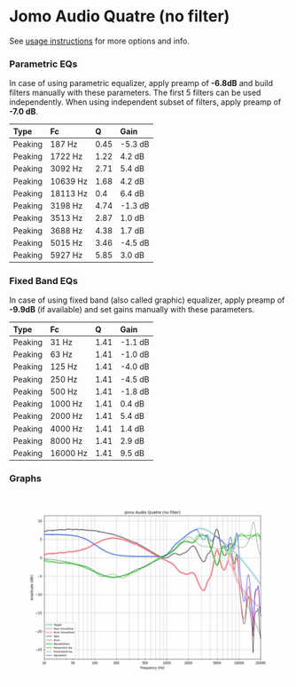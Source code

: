 # Jomo Audio Quatre (no filter)
See [usage instructions](https://github.com/jaakkopasanen/AutoEq#usage) for more options and info.

### Parametric EQs
In case of using parametric equalizer, apply preamp of **-6.8dB** and build filters manually
with these parameters. The first 5 filters can be used independently.
When using independent subset of filters, apply preamp of **-7.0 dB**.

| Type    | Fc       |    Q | Gain    |
|:--------|:---------|:-----|:--------|
| Peaking | 187 Hz   | 0.45 | -5.3 dB |
| Peaking | 1722 Hz  | 1.22 | 4.2 dB  |
| Peaking | 3092 Hz  | 2.71 | 5.4 dB  |
| Peaking | 10639 Hz | 1.68 | 4.2 dB  |
| Peaking | 18113 Hz | 0.4  | 6.4 dB  |
| Peaking | 3198 Hz  | 4.74 | -1.3 dB |
| Peaking | 3513 Hz  | 2.87 | 1.0 dB  |
| Peaking | 3688 Hz  | 4.38 | 1.7 dB  |
| Peaking | 5015 Hz  | 3.46 | -4.5 dB |
| Peaking | 5927 Hz  | 5.85 | 3.0 dB  |

### Fixed Band EQs
In case of using fixed band (also called graphic) equalizer, apply preamp of **-9.9dB**
(if available) and set gains manually with these parameters.

| Type    | Fc       |    Q | Gain    |
|:--------|:---------|:-----|:--------|
| Peaking | 31 Hz    | 1.41 | -1.1 dB |
| Peaking | 63 Hz    | 1.41 | -1.0 dB |
| Peaking | 125 Hz   | 1.41 | -4.0 dB |
| Peaking | 250 Hz   | 1.41 | -4.5 dB |
| Peaking | 500 Hz   | 1.41 | -1.8 dB |
| Peaking | 1000 Hz  | 1.41 | 0.4 dB  |
| Peaking | 2000 Hz  | 1.41 | 5.4 dB  |
| Peaking | 4000 Hz  | 1.41 | 1.4 dB  |
| Peaking | 8000 Hz  | 1.41 | 2.9 dB  |
| Peaking | 16000 Hz | 1.41 | 9.5 dB  |

### Graphs
![](./Jomo%20Audio%20Quatre%20(no%20filter).png)